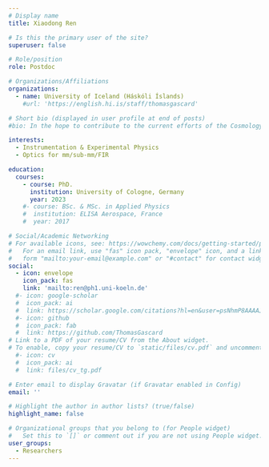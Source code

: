 ```yaml
---
# Display name
title: Xiaodong Ren

# Is this the primary user of the site?
superuser: false

# Role/position
role: Postdoc

# Organizations/Affiliations
organizations:
  - name: University of Iceland (Háskóli Íslands)
    #url: 'https://english.hi.is/staff/thomasgascard'

# Short bio (displayed in user profile at end of posts)
#bio: In the hope to contribute to the current efforts of the Cosmology comunity to unveil the early stages of the Universe and its evolution, I did a PhD. in instrumentation for cosmology applications at Cardiff University, which covers design methods, fabrication and experimental characterisation of a Metamaterial-based Lenslet (MetaL) prototype coupled to an antenna fed detector plane. I then joined the CMBeam group to carry on experimental characterisation and qualification of optics for futur cosmology experiments.

interests:
  - Instrumentation & Experimental Physics
  - Optics for mm/sub-mm/FIR

education:
  courses:
    - course: PhD. 
      institution: University of Cologne, Germany
      year: 2023
    #- course: BSc. & MSc. in Applied Physics
    #  institution: ELISA Aerospace, France
    #  year: 2017

# Social/Academic Networking
# For available icons, see: https://wowchemy.com/docs/getting-started/page-builder/#icons
#   For an email link, use "fas" icon pack, "envelope" icon, and a link in the
#   form "mailto:your-email@example.com" or "#contact" for contact widget.
social:
  - icon: envelope
    icon_pack: fas
    link: 'mailto:ren@ph1.uni-koeln.de'
  #- icon: google-scholar
  #  icon_pack: ai
  #  link: https://scholar.google.com/citations?hl=en&user=psNhmP8AAAAJ
  #- icon: github
  #  icon_pack: fab
  #  link: https://github.com/ThomasGascard
# Link to a PDF of your resume/CV from the About widget.
# To enable, copy your resume/CV to `static/files/cv.pdf` and uncomment the lines below.
  #- icon: cv
  #  icon_pack: ai
  #  link: files/cv_tg.pdf

# Enter email to display Gravatar (if Gravatar enabled in Config)
email: ''

# Highlight the author in author lists? (true/false)
highlight_name: false

# Organizational groups that you belong to (for People widget)
#   Set this to `[]` or comment out if you are not using People widget.
user_groups:
  - Researchers
---
```

